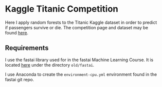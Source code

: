 # Kaggle Titanic Competition
Here I apply random forests to the Titanic Kaggle dataset in order to predict if passengers survive or die. The competition page and dataset may be found [here](https://www.kaggle.com/c/titanic).


## Requirements
I use the fastai library used for in the fastai Machine Learning Course. It is located [here](https://github.com/fastai/fastai) under the directory `old/fastai`.

I use Anaconda to create the `environment-cpu.yml` environment found in the fastai git repo.
